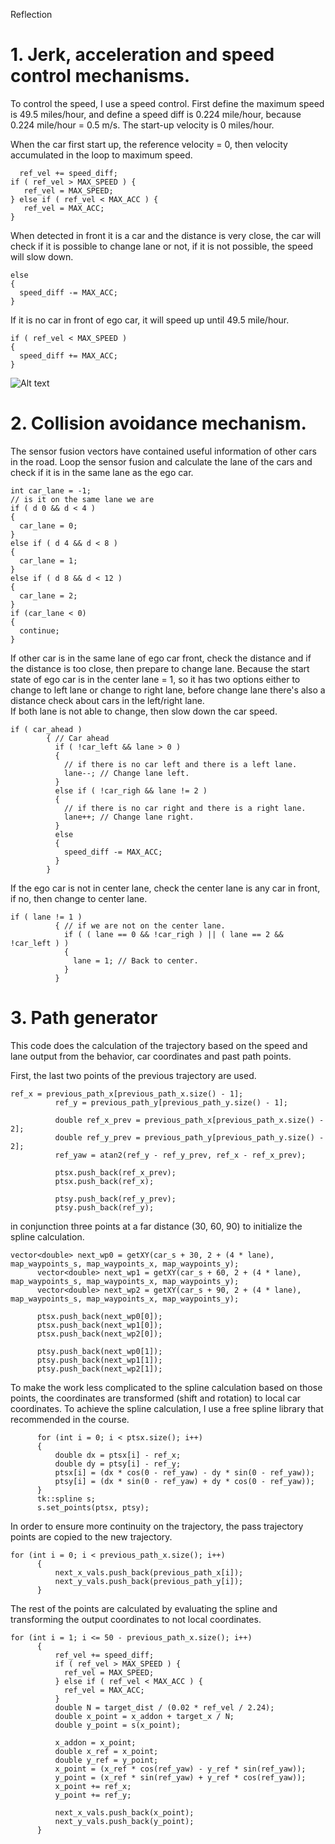 Reflection

# 1. Jerk, acceleration and speed control mechanisms. #
To control the speed, I use a speed control. First define the maximum speed is 49.5 miles/hour, and define a speed diff is 0.224 mile/hour, because 0.224 mile/hour = 0.5 m/s. The start-up velocity is 0 miles/hour.  

When the car first start up, the reference velocity = 0, then velocity accumulated in the loop to maximum speed.  

      ref_vel += speed_diff;  
    if ( ref_vel > MAX_SPEED ) {
       ref_vel = MAX_SPEED;  
    } else if ( ref_vel < MAX_ACC ) {
       ref_vel = MAX_ACC;
    }  
When detected in front it is a car and the distance is very close, the car will check if it is possible to change lane or not, if it is not possible, the speed will slow down.   
 
    else 
    {
      speed_diff -= MAX_ACC;
    }

    
If it is no car in front of ego car, it will speed up until 49.5 mile/hour.  

    if ( ref_vel < MAX_SPEED )
    {
      speed_diff += MAX_ACC;
    }

![Alt text](/IMG/safe5.11.png)
# 2. Collision avoidance mechanism. #
The sensor fusion vectors have contained useful information of other cars in the road. Loop the sensor fusion and calculate the lane of the cars and check if it is in the same lane as the ego car.   

    int car_lane = -1;
    // is it on the same lane we are
    if ( d 0 && d < 4 ) 
    {
      car_lane = 0;
    } 
    else if ( d 4 && d < 8 ) 
    {
      car_lane = 1;
    } 
    else if ( d 8 && d < 12 ) 
    {
      car_lane = 2;
    }
    if (car_lane < 0) 
    {
      continue;
    }

If other car is in the same lane of ego car front, check the distance and if the distance is too close, then prepare to change lane. Because the start state of ego car is in the center lane = 1, so it has two options either to change to left lane or change to right lane, before change lane there's also a distance check about cars in the left/right lane.  
If both lane is not able to change, then slow down the car speed.  

    if ( car_ahead ) 
			{ // Car ahead
              if ( !car_left && lane > 0 ) 
			  {
                // if there is no car left and there is a left lane.
                lane--; // Change lane left.
              } 
			  else if ( !car_righ && lane != 2 )
			  {
                // if there is no car right and there is a right lane.
                lane++; // Change lane right.
              } 
			  else 
			  {
                speed_diff -= MAX_ACC;
              }
            } 

If the ego car is not in center lane, check the center lane is any car in front, if no, then change to center lane.  
 
    if ( lane != 1 ) 
			  { // if we are not on the center lane.
                if ( ( lane == 0 && !car_righ ) || ( lane == 2 && !car_left ) ) 
				{
                  lane = 1; // Back to center.
                }
              }

# 3. Path generator #
This code does the calculation of the trajectory based on the speed and lane output from the behavior, car coordinates and past path points.

First, the last two points of the previous trajectory are used.   

    ref_x = previous_path_x[previous_path_x.size() - 1];
			  ref_y = previous_path_y[previous_path_y.size() - 1];

			  double ref_x_prev = previous_path_x[previous_path_x.size() - 2];
			  double ref_y_prev = previous_path_y[previous_path_y.size() - 2];
			  ref_yaw = atan2(ref_y - ref_y_prev, ref_x - ref_x_prev);

			  ptsx.push_back(ref_x_prev);
			  ptsx.push_back(ref_x);

			  ptsy.push_back(ref_y_prev);
			  ptsy.push_back(ref_y);  

in conjunction three points at a far distance (30, 60, 90) to initialize the spline calculation.  

    vector<double> next_wp0 = getXY(car_s + 30, 2 + (4 * lane), map_waypoints_s, map_waypoints_x, map_waypoints_y);
		  vector<double> next_wp1 = getXY(car_s + 60, 2 + (4 * lane), map_waypoints_s, map_waypoints_x, map_waypoints_y);
		  vector<double> next_wp2 = getXY(car_s + 90, 2 + (4 * lane), map_waypoints_s, map_waypoints_x, map_waypoints_y);

		  ptsx.push_back(next_wp0[0]);
		  ptsx.push_back(next_wp1[0]);
		  ptsx.push_back(next_wp2[0]);

		  ptsy.push_back(next_wp0[1]);
		  ptsy.push_back(next_wp1[1]);
		  ptsy.push_back(next_wp2[1]);  


To make the work less complicated to the spline calculation based on those points, the coordinates are transformed (shift and rotation) to local car coordinates.
To achieve the spline calculation, I use a free spline library that recommended in the course.  
 
		  for (int i = 0; i < ptsx.size(); i++)
		  {
			  double dx = ptsx[i] - ref_x;
			  double dy = ptsy[i] - ref_y;
			  ptsx[i] = (dx * cos(0 - ref_yaw) - dy * sin(0 - ref_yaw));
			  ptsy[i] = (dx * sin(0 - ref_yaw) + dy * cos(0 - ref_yaw));
		  }
		  tk::spline s;
		  s.set_points(ptsx, ptsy);  

In order to ensure more continuity on the trajectory, the pass trajectory points are copied to the new trajectory.  

    for (int i = 0; i < previous_path_x.size(); i++)
		  {
			  next_x_vals.push_back(previous_path_x[i]);
			  next_y_vals.push_back(previous_path_y[i]);
		  }

The rest of the points are calculated by evaluating the spline and transforming the output coordinates to not local coordinates.  

    for (int i = 1; i <= 50 - previous_path_x.size(); i++)
		  {
			  ref_vel += speed_diff;
              if ( ref_vel > MAX_SPEED ) {
                ref_vel = MAX_SPEED;
              } else if ( ref_vel < MAX_ACC ) {
                ref_vel = MAX_ACC;
              }
			  double N = target_dist / (0.02 * ref_vel / 2.24);
			  double x_point = x_addon + target_x / N;
			  double y_point = s(x_point);

			  x_addon = x_point;
			  double x_ref = x_point;
			  double y_ref = y_point;
			  x_point = (x_ref * cos(ref_yaw) - y_ref * sin(ref_yaw));
			  y_point = (x_ref * sin(ref_yaw) + y_ref * cos(ref_yaw));
			  x_point += ref_x;
			  y_point += ref_y;

			  next_x_vals.push_back(x_point);
			  next_y_vals.push_back(y_point);
		  }
